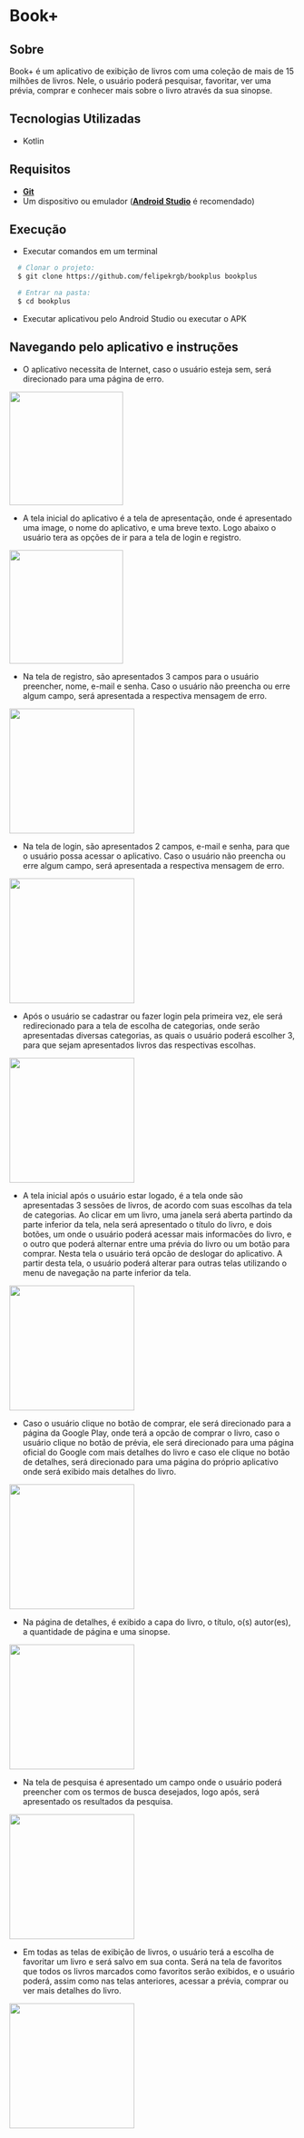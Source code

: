 # Book+

## Sobre

Book+ é um aplicativo de exibição de livros com uma coleção de mais de 15 milhões de livros. Nele, o usuário poderá pesquisar, favoritar, ver uma prévia, comprar e conhecer mais sobre o livro através da sua sinopse.

## Tecnologias Utilizadas

- Kotlin

## Requisitos

- [**Git**](https://git-scm.com/)
- Um dispositivo ou emulador ([**Android Studio**](https://developer.android.com/studio) é recomendado)

## Execução

- Executar comandos em um terminal

```bash
  # Clonar o projeto:
  $ git clone https://github.com/felipekrgb/bookplus bookplus

  # Entrar na pasta:
  $ cd bookplus
```

- Executar aplicativou pelo Android Studio ou executar o APK

## Navegando pelo aplicativo e instruções

- O aplicativo necessita de Internet, caso o usuário esteja sem, será direcionado para uma página de erro.
<img src="https://user-images.githubusercontent.com/62566091/134832355-a8f42f8e-95b1-410a-b9cc-b25e945c14cf.jpg" width=200/>

- A tela inicial do aplicativo é a tela de apresentação, onde é apresentado uma image, o nome do aplicativo, e uma breve texto. Logo abaixo o usuário tera as opções de ir para a tela de login e registro.
<img src="https://user-images.githubusercontent.com/62566091/134832401-47064f62-40eb-4a05-a880-9e01ea96d227.JPG" width=200/>

- Na tela de registro, são apresentados 3 campos para o usuário preencher, nome, e-mail e senha. Caso o usuário não preencha ou erre algum campo, será apresentada a respectiva mensagem de erro.
<img src="https://user-images.githubusercontent.com/62566091/134832459-6f7fa17d-355b-46ad-9c87-4b7473ebb4f8.JPG" width=220/>

- Na tela de login, são apresentados 2 campos, e-mail e senha, para que o usuário possa acessar o aplicativo. Caso o usuário não preencha ou erre algum campo, será apresentada a respectiva mensagem de erro.
<img src="https://user-images.githubusercontent.com/62566091/134832481-0dde7b20-f17d-478e-8baa-c544297ddde8.JPG" width=220/>

- Após o usuário se cadastrar ou fazer login pela primeira vez, ele será redirecionado para a tela de escolha de categorias, onde serão apresentadas diversas categorias, as quais o usuário poderá escolher 3, para que sejam apresentados livros das respectivas escolhas.
<img src="https://user-images.githubusercontent.com/62566091/134832512-3be68194-91ce-4e9d-8298-dd0bbe85a462.JPG" width=220/>

- A tela inicial após o usuário estar logado, é a tela onde são apresentadas 3 sessões de livros, de acordo com suas escolhas da tela de categorias. Ao clicar em um livro, uma janela será aberta partindo da parte inferior da tela, nela será apresentado o título do livro, e dois botões, um onde o usuário poderá acessar mais informacões do livro, e o outro que poderá alternar entre uma prévia do livro ou um botão para comprar. Nesta tela o usuário terá opcão de deslogar do aplicativo. A partir desta tela, o usuário poderá alterar para outras telas utilizando o menu de navegação na parte inferior da tela.
<img src="https://user-images.githubusercontent.com/62566091/134832526-fa1bfa43-6d76-4349-8834-665415c8b875.JPG" width=220/>

- Caso o usuário clique no botão de comprar, ele será direcionado para a página da Google Play, onde terá a opcão de comprar o livro, caso o usuário clique no botão de prévia, ele será direcionado para uma página oficial do Google com mais detalhes do livro e caso ele clique no botão de detalhes, será direcionado para uma página do próprio aplicativo onde será exibido mais detalhes do livro.
<img src="https://user-images.githubusercontent.com/62566091/134832555-bcc84d47-68be-480b-aff3-db7f5ce69f64.JPG" width=220/>

- Na página de detalhes, é exibido a capa do livro, o título, o(s) autor(es), a quantidade de página e uma sinopse.
<img src="https://user-images.githubusercontent.com/62566091/134833311-cd3e6979-bf17-4150-b593-1d45a2704625.jpg" width=220/>

- Na tela de pesquisa é apresentado um campo onde o usuário poderá preencher com os termos de busca desejados, logo após, será apresentado os resultados da pesquisa.
<img src="https://user-images.githubusercontent.com/62566091/134832671-a98c9e6f-25f0-4f2b-a5b0-58741840e34b.JPG" width=220/>

- Em todas as telas de exibição de livros, o usuário terá a escolha de favoritar um livro e será salvo em sua conta. Será na tela de favoritos que todos os livros marcados como favoritos serão exibidos, e o usuário poderá, assim como nas telas anteriores, acessar a prévia, comprar ou ver mais detalhes do livro.
<img src="https://user-images.githubusercontent.com/62566091/134832691-c8427315-1745-4689-b824-e1972511b803.JPG" width=220/>
